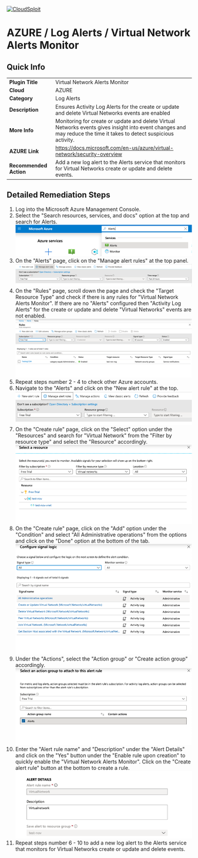 [![CloudSploit](https://cloudsploit.com/img/logo-new-big-text-100.png "CloudSploit")](https://cloudsploit.com)

# AZURE / Log Alerts / Virtual Network Alerts Monitor

## Quick Info

| | |
|-|-|
| **Plugin Title** | Virtual Network Alerts Monitor |
| **Cloud** | AZURE |
| **Category** | Log Alerts |
| **Description** | Ensures Activity Log Alerts for the create or update and delete Virtual Networks events are enabled |
| **More Info** | Monitoring for create or update and delete Virtual Networks events gives insight into event changes and may reduce the time it takes to detect suspicious activity. |
| **AZURE Link** | https://docs.microsoft.com/en-us/azure/virtual-network/security-overview |
| **Recommended Action** | Add a new log alert to the Alerts service that monitors for Virtual Networks create or update and delete events. |

## Detailed Remediation Steps

1. Log into the Microsoft Azure Management Console.
2. Select the "Search resources, services, and docs" option at the top and search for Alerts. </br> <img src="/resources/azure/logalerts/virtual-network-alerts-monitor/step2.png"/>
3. On the "Alerts" page, click on the "Manage alert rules" at the top panel.</br> <img src="/resources/azure/logalerts/virtual-network-alerts-monitor/step3.png"/>
4. On the "Rules" page, scroll down the page and check the "Target Resource Type" and check if there is any rules for "Virtual Network Alerts Monitor". If there are no "Alerts" configured then "Activity Log Alerts" for the create or update and delete "Virtual Networks" events are not enabled.</br> <img src="/resources/azure/logalerts/virtual-network-alerts-monitor/step4.png"/>
5. Repeat steps number 2 - 4 to check other Azure accounts.</br>
6. Navigate to the "Alerts" and click on the "New alert rule" at the top.</br> <img src="/resources/azure/logalerts/virtual-network-alerts-monitor/step6.png"/>
7. On the "Create rule" page, click on the "Select" option under the "Resources" and search for "Virtual Network" from the "Filter by resource type" and select the "Resource" accordingly.</br> <img src="/resources/azure/logalerts/virtual-network-alerts-monitor/step7.png"/>
8. On the "Create rule" page, click on the "Add" option under the "Condition" and select "All Administrative operations" from the options and click on the "Done" option at the bottom of the tab.</br> <img src="/resources/azure/logalerts/virtual-network-alerts-monitor/step8.png"/>
9. Under the "Actions", select the "Action group" or "Create action group" accordingly.</br> <img src="/resources/azure/logalerts/virtual-network-alerts-monitor/step9.png"/>
10. Enter the "Alert rule name" and "Description" under the "Alert Details" and click on the "Yes" button under the "Enable rule upon creation" to quickly enable the "Virtual Network Alerts Monitor". Click on the "Create alert rule" button at the bottom to create a rule.</br> <img src="/resources/azure/logalerts/virtual-network-alerts-monitor/step10.png"/>
11. Repeat steps number 6 - 10 to add a new log alert to the Alerts service that monitors for Virtual Networks create or update and delete events.</br>
